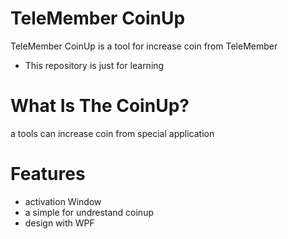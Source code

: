 # TeleMember CoinUp
TeleMember CoinUp is a tool for increase coin from TeleMember
- This repository is just for learning

# What Is The CoinUp?
a tools can increase coin from special application

# Features
- activation Window
- a simple for undrestand coinup
- design with WPF
